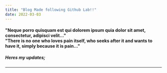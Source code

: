 ```yaml
---
title: "Blog Made following Github Lab!!"
date: 2022-03-03
---
```

<h4>"Neque porro quisquam est qui dolorem ipsum quia dolor sit amet, consectetur, adipisci velit..." <br> "There is no one who loves pain itself, who seeks after it and wants to have it, simply because it is pain..."</h4>

<h5>Heres my updates;</h5>
<hr>
